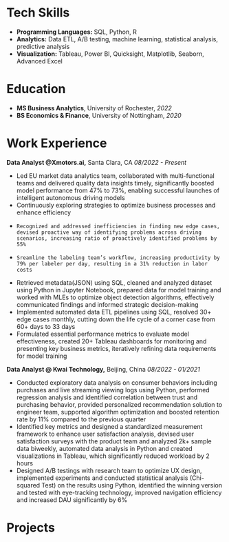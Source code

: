 # Tech Skills
- **Programming Languages:** SQL, Python, R
- **Analytics:** Data ETL, A/B testing, machine learning, statistical analysis, predictive analysis
- **Visualization:** Tableau, Power BI, Quicksight, Matplotlib, Seaborn, Advanced Excel


# Education
- **MS Business Analytics**, University of Rochester, _2022_
- **BS Economics & Finance**, University of Nottingham, _2020_

# Work Experience
**Data Analyst @Xmotors.ai,**   Santa Clara, CA   _08/2022 - Present_
- Led EU market data analytics team, collaborated with multi-functional teams and delivered quality data insights timely, significantly boosted model performance from 47% to 73%, enabling successful launches of intelligent autonomous driving models
- Continuously exploring strategies to optimize business processes and enhance efficiency
-     Recognized and addressed inefficiencies in finding new edge cases, devised proactive way of identifying problems across driving scenarios, increasing ratio of proactively identified problems by 55%
-     Sreamline the labeling team’s workflow, increasing productivity by 79% per labeler per day, resulting in a 31% reduction in labor costs
- Retrieved metadata(JSON) using SQL, cleaned and analyzed dataset using Python in Jupyter Notebook, prepared data for model training and worked with MLEs to optimize object detection algorithms, effectively communicated findings and informed strategic decision-making
- Implemented automated data ETL pipelines using SQL, resolved 30+ edge cases monthly, cutting down the life cycle of a corner case from 60+ days to 33 days
- Formulated essential performance metrics to evaluate model effectiveness, created 20+ Tableau dashboards for monitoring and presenting key business metrics, iteratively refining data requirements for model training

**Data Analyst @ Kwai Technology,**   Beijing, China   _08/2022 - 01/2021_
- Conducted exploratory data analysis on consumer behaviors including purchases and live streaming viewing logs using Python, performed regression analysis and identified correlation between trust and purchasing behavior, provided personalized recommendation solution to engineer team, supported algorithm optimization and boosted retention rate by 11% compared to the previous quarter
- Identified key metrics and designed a standardized measurement framework to enhance user satisfaction analysis, devised user satisfaction surveys with the product team and analyzed 2k+ sample data biweekly, automated data analysis in Python and created visualizations in Tableau, which significantly reduced workload by 2 hours
- Designed A/B testings with research team to optimize UX design, implemented experiments and conducted statistical analysis (Chi-squared Test) on the results using Python, identified the winning version and tested with eye-tracking technology, improved navigation efficiency and increased DAU significantly by 6%

# Projects
